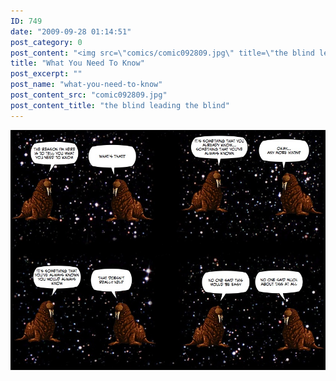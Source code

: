 ```yaml
---
ID: 749
date: "2009-09-28 01:14:51"
post_category: 0
post_content: "<img src=\"comics/comic092809.jpg\" title=\"the blind leading the blind\" />"
title: "What You Need To Know"
post_excerpt: ""
post_name: "what-you-need-to-know"
post_content_src: "comic092809.jpg"
post_content_title: "the blind leading the blind"
---
```



[![the blind leading the blind](/comics-hi-res/comic092809.jpg)](/comics-hi-res/comic092809.jpg "the blind leading the blind")

